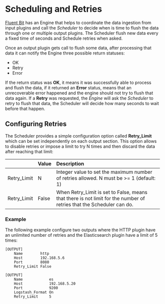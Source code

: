 # Scheduling and Retries

[Fluent Bit](https://fluentbit.io) has an Engine that helps to coordinate the data ingestion from input plugins and call the _Scheduler_ to decide when is time to flush the data through one or multiple output plugins. The Scheduler flush new data every a fixed time of seconds and Schedule retries when asked.

Once an output plugin gets call to flush some data, after processing that data it can notify the Engine three possible return statuses:

* OK
* Retry
* Error

If the return status was **OK**, it means it was successfully able to process and flush the data, if it returned an **Error** status, means that an unrecoverable error happened and the engine should not try to flush that data again. If a **Retry** was requested, the _Engine_ will ask the _Scheduler_ to retry to flush that data, the Scheduler will decide how many seconds to wait before that happen.

## Configuring Retries

The Scheduler provides a simple configuration option called **Retry\_Limit** which can be set independently on each output section. This option allows to disable retries or impose a limit to try N times and then discard the data after reaching that limit:

|  | Value | Description |
| :--- | :--- | :--- |
| Retry\_Limit | N | Integer value to set the maximum number of retries allowed. N must be &gt;= 1 \(default: 1\) |
| Retry\_Limit | False | When Retry\_Limit is set to False, means that there is not limit for the number of retries that the Scheduler can do. |

### Example

The following example configure two outputs where the HTTP plugin have an unlimited number of retries and the Elasticsearch plugin have a limit of 5 times:

```text
[OUTPUT]
    Name        http
    Host        192.168.5.6
    Port        8080
    Retry_Limit False

[OUTPUT]
    Name            es
    Host            192.168.5.20
    Port            9200
    Logstash_Format On
    Retry_Limit     5
```
